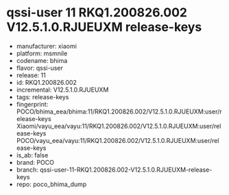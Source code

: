 # qssi-user 11 RKQ1.200826.002 V12.5.1.0.RJUEUXM release-keys
- manufacturer: xiaomi
- platform: msmnile
- codename: bhima
- flavor: qssi-user
- release: 11
- id: RKQ1.200826.002
- incremental: V12.5.1.0.RJUEUXM
- tags: release-keys
- fingerprint: POCO/bhima_eea/bhima:11/RKQ1.200826.002/V12.5.1.0.RJUEUXM:user/release-keys
Xiaomi/vayu_eea/vayu:11/RKQ1.200826.002/V12.5.1.0.RJUEUXM:user/release-keys
POCO/vayu_eea/vayu:11/RKQ1.200826.002/V12.5.1.0.RJUEUXM:user/release-keys
- is_ab: false
- brand: POCO
- branch: qssi-user-11-RKQ1.200826.002-V12.5.1.0.RJUEUXM-release-keys
- repo: poco_bhima_dump
